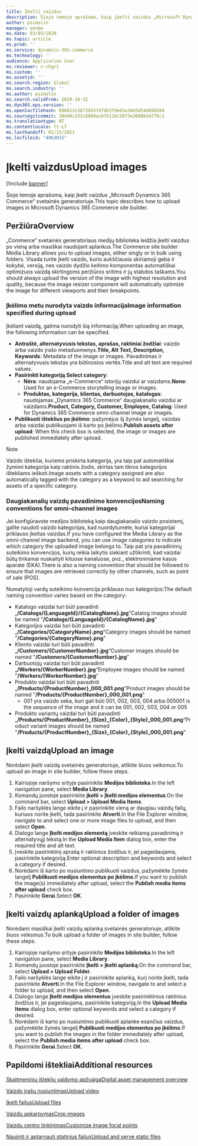 ```yaml
---
title: Įkelti vaizdus
description: Šioje temoje aprašoma, kaip įkelti vaizdus „Microsoft Dynamics 365 Commerce“ svetainės generatoriuje.
author: psimolin
manager: annbe
ms.date: 03/03/2020
ms.topic: article
ms.prod: ''
ms.service: dynamics-365-commerce
ms.technology: ''
audience: Application User
ms.reviewer: v-chgri
ms.custom: ''
ms.assetid: ''
ms.search.region: Global
ms.search.industry: ''
ms.author: psimolin
ms.search.validFrom: 2019-10-31
ms.dyn365.ops.version: ''
ms.openlocfilehash: 69b812c58739357dfdb3f9e65e34e5d54d890284
ms.sourcegitcommit: 38d40c331c8894acb7b119c5073e3088b54776c1
ms.translationtype: HT
ms.contentlocale: lt-LT
ms.lasthandoff: 01/15/2021
ms.locfileid: "4963015"
---
```

# <a name="upload-images"></a><span data-ttu-id="7031f-103">Įkelti vaizdus</span><span class="sxs-lookup"><span data-stu-id="7031f-103">Upload images</span></span>

[!include [banner](includes/banner.md)]

<span data-ttu-id="7031f-104">Šioje temoje aprašoma, kaip įkelti vaizdus „Microsoft Dynamics 365 Commerce“ svetainės generatoriuje.</span><span class="sxs-lookup"><span data-stu-id="7031f-104">This topic describes how to upload images in Microsoft Dynamics 365 Commerce site builder.</span></span>

## <a name="overview"></a><span data-ttu-id="7031f-105">Peržiūra</span><span class="sxs-lookup"><span data-stu-id="7031f-105">Overview</span></span>

<span data-ttu-id="7031f-106">„Commerce“ svetainės generatoriaus medijų biblioteka leidžia įkelti vaizdus po vieną arba masiškai naudojant aplankus.</span><span class="sxs-lookup"><span data-stu-id="7031f-106">The Commerce site builder Media Library allows you to upload images, either singly or in bulk using folders.</span></span> <span data-ttu-id="7031f-107">Visada turite įkelti vaizdo, kurio aukščiausia skiriamoji geba ir kokybė, versiją, nes vaizdo dydžio keitimo komponentas automatiškai optimizuos vaizdą skirtingoms peržiūros sritims ir jų stabdos taškams.</span><span class="sxs-lookup"><span data-stu-id="7031f-107">You should always upload the version of the image with highest resolution and quality, because the image resizer component will automatically optimize the image for different viewports and their breakpoints.</span></span>

### <a name="image-information-specified-during-upload"></a><span data-ttu-id="7031f-108">Įkėlimo metu nurodyta vaizdo informacija</span><span class="sxs-lookup"><span data-stu-id="7031f-108">Image information specified during upload</span></span>

<span data-ttu-id="7031f-109">Įkėliant vaizdą, galima nurodyti šią informaciją.</span><span class="sxs-lookup"><span data-stu-id="7031f-109">When uploading an image, the following information can be specified.</span></span>

- <span data-ttu-id="7031f-110">**Antraštė, alternatyvusis tekstas, aprašas, raktiniai žodžiai**: vaizdo arba vaizdo įrašo metaduomenys.</span><span class="sxs-lookup"><span data-stu-id="7031f-110">**Title, Alt Text, Description, Keywords**: Metadata of the image or images.</span></span> <span data-ttu-id="7031f-111">Pavadinimas ir alternatyvusis tekstas yra būtinosios vertės.</span><span class="sxs-lookup"><span data-stu-id="7031f-111">Title and alt text are required values.</span></span>
- <span data-ttu-id="7031f-112">**Pasirinkti kategoriją**:</span><span class="sxs-lookup"><span data-stu-id="7031f-112">**Select category**:</span></span>
    - <span data-ttu-id="7031f-113">**Nėra**: naudojama „e-Commerce“ istorijų vaizdui ar vaizdams.</span><span class="sxs-lookup"><span data-stu-id="7031f-113">**None**: Used for an e-Commerce storytelling image or images.</span></span>
    - <span data-ttu-id="7031f-114">**Produktas, kategorija, klientas, darbuotojas, katalogas**: naudojamas „Dynamics 365 Commerce“ daugiakanalio vaizdui ar vaizdams.</span><span class="sxs-lookup"><span data-stu-id="7031f-114">**Product, Category, Customer, Employee, Catalog**: Used for Dynamics 365 Commerce omni-channel image or images.</span></span>
- <span data-ttu-id="7031f-115">**Publikuoti išteklius po įkėlimo**: pažymėjus šį žymės langelį, vaizdas arba vaizdai publikuojami iš karto po įkėlimo.</span><span class="sxs-lookup"><span data-stu-id="7031f-115">**Publish assets after upload**: When this check box is selected, the image or images are published immediately after upload.</span></span>

> [!NOTE]
> <span data-ttu-id="7031f-116">Vaizdo ištekliai, kuriems priskirta kategorija, yra taip pat automatiškai žymimi kategorija kaip raktinis žodis, skirtas tam tikros kategorijos ištekliams ieškoti.</span><span class="sxs-lookup"><span data-stu-id="7031f-116">Image assets with a category assigned are also automatically tagged with the category as a keyword to aid searching for assets of a specific category.</span></span>

### <a name="naming-conventions-for-omni-channel-images"></a><span data-ttu-id="7031f-117">Daugiakanalių vaizdų pavadinimo konvencijos</span><span class="sxs-lookup"><span data-stu-id="7031f-117">Naming conventions for omni-channel images</span></span> 

<span data-ttu-id="7031f-118">Jei konfigūravote medijos biblioteką kaip daugiakanalio vaizdo posistemį, galite naudoti vaizdo kategorijas, kad nuordytumėte, kuriai kategorijai priklauso įkeltas vaizdas.</span><span class="sxs-lookup"><span data-stu-id="7031f-118">If you have configured the Media Library as the omni-channel image backend, you can use image categories to indicate which category the uploaded image belongs to.</span></span> <span data-ttu-id="7031f-119">Taip pat yra pavadinimų suteikimo konvencijos, kurių reikia laikytis siekiant užtikrinti, kad vaizdai būtų tinkamai nuskaityti kituose kanaluose, pvz., elektroniniame kasos aparate (EKA).</span><span class="sxs-lookup"><span data-stu-id="7031f-119">There is also a naming convention that should be followed to ensure that images are retrieved correctly by other channels, such as point of sale (POS).</span></span>

<span data-ttu-id="7031f-120">Numatytoji vardų suteikimo konvencija priklauso nuo kategorijos:</span><span class="sxs-lookup"><span data-stu-id="7031f-120">The default naming convention varies based on the category:</span></span>
- <span data-ttu-id="7031f-121">Katalogo vaizdai turi būti pavadinti „**/Catalogs/\{LanguageId\}/\{CatalogName\}.jpg**“</span><span class="sxs-lookup"><span data-stu-id="7031f-121">Catalog images should be named "**/Catalogs/\{LanguageId\}/\{CatalogName\}.jpg**"</span></span>
- <span data-ttu-id="7031f-122">Kategorijos vaizdai turi būti pavadinti „**/Categories/\{CategoryName\}.png**“</span><span class="sxs-lookup"><span data-stu-id="7031f-122">Category images should be named "**/Categories/\{CategoryName\}.png**"</span></span>
- <span data-ttu-id="7031f-123">Kliento vaizdai turi būti pavadinti „**/Customers/\{CustomerNumber\}.jpg**“</span><span class="sxs-lookup"><span data-stu-id="7031f-123">Customer images should be named "**/Customers/\{CustomerNumber\}.jpg**"</span></span>
- <span data-ttu-id="7031f-124">Darbuotojų vaizdai turi būti pavadinti „**/Workers/\{WorkerNumber\}.jpg**“</span><span class="sxs-lookup"><span data-stu-id="7031f-124">Employee images should be named "**/Workers/\{WorkerNumber\}.jpg**"</span></span>
- <span data-ttu-id="7031f-125">Produkto vaizdai turi būti pavadinti „**/Products/\{ProductNumber\}_000_001.png**“</span><span class="sxs-lookup"><span data-stu-id="7031f-125">Product images should be named "**/Products/\{ProductNumber\}_000_001.png**"</span></span>
    - <span data-ttu-id="7031f-126">001 yra vaizdo seka, kuri gali būti 001, 002, 003, 004 arba 005</span><span class="sxs-lookup"><span data-stu-id="7031f-126">001 is the sequence of the image and it can be 001, 002, 003, 004 or 005</span></span>
- <span data-ttu-id="7031f-127">Produkto variantų vaizdai turi būti pavadinti „**/Products/\{ProductNumber\}\_\{Size\}\_\{Color\}\_\{Style\}\_000_001.png**“</span><span class="sxs-lookup"><span data-stu-id="7031f-127">Product variant images should be named "**/Products/\{ProductNumber\}\_\{Size\}\_\{Color\}\_\{Style\}\_000_001.png**"</span></span>

## <a name="upload-an-image"></a><span data-ttu-id="7031f-128">Įkelti vaizdą</span><span class="sxs-lookup"><span data-stu-id="7031f-128">Upload an image</span></span>

<span data-ttu-id="7031f-129">Norėdami įkelti vaizdą svetainės generatoriuje, atlikite šiuos veiksmus.</span><span class="sxs-lookup"><span data-stu-id="7031f-129">To upload an image in site builder, follow these steps.</span></span>

1. <span data-ttu-id="7031f-130">Kairiojoje naršymo srityje pasirinkite **Medijos biblioteka**.</span><span class="sxs-lookup"><span data-stu-id="7031f-130">In the left navigation pane, select **Media Library**.</span></span>
1. <span data-ttu-id="7031f-131">Komandų juostoje pasirinkite **įkelti \> Įkelti medijos elementus**.</span><span class="sxs-lookup"><span data-stu-id="7031f-131">On the command bar, select **Upload \> Upload Media Items**.</span></span>
1. <span data-ttu-id="7031f-132">Failo naršyklės lange eikite į ir pasirinkite vieną ar daugiau vaizdų failų, kuriuos norite įkelti, tada pasirinkite **Atverti**.</span><span class="sxs-lookup"><span data-stu-id="7031f-132">In the File Explorer window, navigate to and select one or more image files to upload, and then select **Open**.</span></span>
1. <span data-ttu-id="7031f-133">Dialogo lange **Įkelti medijos elementą** įveskite reikiamą pavadinimą ir alternatyvųjį tekstą.</span><span class="sxs-lookup"><span data-stu-id="7031f-133">In the **Upload Media Item** dialog box, enter the required title and alt text.</span></span>
1. <span data-ttu-id="7031f-134">Įveskite pasirinktinį aprašą ir raktinius žodžius ir, jei pageidaujama, pasirinkite kategoriją.</span><span class="sxs-lookup"><span data-stu-id="7031f-134">Enter optional description and keywords and select a category if desired.</span></span> 
1. <span data-ttu-id="7031f-135">Norėdami iš karto po nusiuntimo publikuoti vaizdus, pažymėkite žymės langelį **Publikuoti medijos elementus po įkėlimo**.</span><span class="sxs-lookup"><span data-stu-id="7031f-135">If you want to publish the image(s) immediately after upload, select the **Publish media items after upload** check box.</span></span>
1. <span data-ttu-id="7031f-136">Pasirinkite **Gerai**.</span><span class="sxs-lookup"><span data-stu-id="7031f-136">Select **OK**.</span></span>

## <a name="upload-a-folder-of-images"></a><span data-ttu-id="7031f-137">Įkelti vaizdų aplanką</span><span class="sxs-lookup"><span data-stu-id="7031f-137">Upload a folder of images</span></span>

<span data-ttu-id="7031f-138">Norėdami masiškai įkelti vaizdų aplanką svetainės generatoriuje, atlikite šiuos veiksmus.</span><span class="sxs-lookup"><span data-stu-id="7031f-138">To bulk upload a folder of images in site builder, follow these steps.</span></span>

1. <span data-ttu-id="7031f-139">Kairiojoje naršymo srityje pasirinkite **Medijos biblioteka**.</span><span class="sxs-lookup"><span data-stu-id="7031f-139">In the left navigation pane, select **Media Library**.</span></span>
1. <span data-ttu-id="7031f-140">Komandų juostoje pasirinkite **Įkelti \> Įkelti aplanką**.</span><span class="sxs-lookup"><span data-stu-id="7031f-140">On the command bar, select **Upload \> Upload Folder**.</span></span>
1. <span data-ttu-id="7031f-141">Failo naršyklės lange eikite į ir pasirinkite aplanką, kurį norite įkelti, tada pasirinkite **Atverti**.</span><span class="sxs-lookup"><span data-stu-id="7031f-141">In the File Explorer window, navigate to and select a folder to upload, and then select **Open**.</span></span>
1. <span data-ttu-id="7031f-142">Dialogo lange **Įkelti medijos elementus** įveskite pasirinktinius raktinius žodžius ir, jei pageidaujama, pasirinkite kategoriją.</span><span class="sxs-lookup"><span data-stu-id="7031f-142">In the **Upload Media Items** dialog box, enter optional keywords and select a category if desired.</span></span> 
1. <span data-ttu-id="7031f-143">Norėdami iš karto po nusiuntimo publikuoti aplanke esančius vaizdus, pažymėkite žymės langelį **Publikuoti medijos elementus po įkėlimo**.</span><span class="sxs-lookup"><span data-stu-id="7031f-143">If you want to publish the images in the folder immediately after upload, select the **Publish media items after upload** check box.</span></span>
1. <span data-ttu-id="7031f-144">Pasirinkite **Gerai**.</span><span class="sxs-lookup"><span data-stu-id="7031f-144">Select **OK**.</span></span>

## <a name="additional-resources"></a><span data-ttu-id="7031f-145">Papildomi ištekliai</span><span class="sxs-lookup"><span data-stu-id="7031f-145">Additional resources</span></span>

[<span data-ttu-id="7031f-146">Skaitmeninių išteklių valdymo apžvalga</span><span class="sxs-lookup"><span data-stu-id="7031f-146">Digital asset management overview</span></span>](dam-overview.md)

[<span data-ttu-id="7031f-147">Vaizdo įrašų nusiuntimas</span><span class="sxs-lookup"><span data-stu-id="7031f-147">Upload video</span></span>](dam-upload-video.md)

[<span data-ttu-id="7031f-148">Įkelti failus</span><span class="sxs-lookup"><span data-stu-id="7031f-148">Upload files</span></span>](dam-upload-files.md)

[<span data-ttu-id="7031f-149">Vaizdų apkarpymas</span><span class="sxs-lookup"><span data-stu-id="7031f-149">Crop images</span></span>](dam-crop-images.md)

[<span data-ttu-id="7031f-150">Vaizdų centro tinkinimas</span><span class="sxs-lookup"><span data-stu-id="7031f-150">Customize image focal points</span></span>](dam-custom-focal-point.md)

[<span data-ttu-id="7031f-151">Naujinti ir aptarnauti statinius failus</span><span class="sxs-lookup"><span data-stu-id="7031f-151">Upload and serve static files</span></span>](upload-serve-static-files.md)
